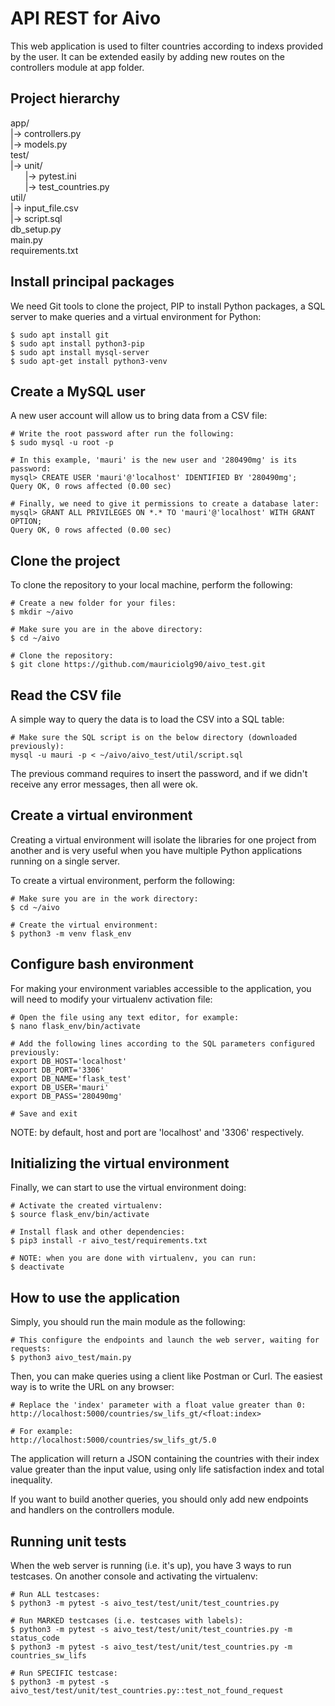# API REST for Aivo

This web application is used to filter countries according to indexs provided by the user. It can be extended easily by adding new routes on the controllers module at app folder.

## Project hierarchy

app/  
|-> controllers.py  
|-> models.py  
test/  
|-> unit/  
&nbsp;&nbsp;&nbsp;&nbsp;&nbsp;&nbsp;|-> pytest.ini  
&nbsp;&nbsp;&nbsp;&nbsp;&nbsp;&nbsp;|-> test_countries.py  
util/  
|-> input_file.csv  
|-> script.sql  
db_setup.py  
main.py  
requirements.txt  

## Install principal packages

We need Git tools to clone the project, PIP to install Python packages, a SQL server to make queries and a virtual environment for Python:

```
$ sudo apt install git
$ sudo apt install python3-pip
$ sudo apt install mysql-server
$ sudo apt-get install python3-venv
```

## Create a MySQL user

A new user account will allow us to bring data from a CSV file:

```
# Write the root password after run the following:
$ sudo mysql -u root -p

# In this example, 'mauri' is the new user and '280490mg' is its password:
mysql> CREATE USER 'mauri'@'localhost' IDENTIFIED BY '280490mg';
Query OK, 0 rows affected (0.00 sec)

# Finally, we need to give it permissions to create a database later:
mysql> GRANT ALL PRIVILEGES ON *.* TO 'mauri'@'localhost' WITH GRANT OPTION;
Query OK, 0 rows affected (0.00 sec)
```

## Clone the project

To clone the repository to your local machine, perform the following:

```
# Create a new folder for your files:
$ mkdir ~/aivo

# Make sure you are in the above directory:
$ cd ~/aivo

# Clone the repository:
$ git clone https://github.com/mauriciolg90/aivo_test.git
```

## Read the CSV file

A simple way to query the data is to load the CSV into a SQL table:

```
# Make sure the SQL script is on the below directory (downloaded previously):
mysql -u mauri -p < ~/aivo/aivo_test/util/script.sql
```

The previous command requires to insert the password, and if we didn't receive any error messages, then all were ok.

## Create a virtual environment

Creating a virtual environment will isolate the libraries for one project from another and is very useful when you have multiple Python applications running on a single server.

To create a virtual environment, perform the following:

```
# Make sure you are in the work directory:
$ cd ~/aivo

# Create the virtual environment:
$ python3 -m venv flask_env
```

## Configure bash environment

For making your environment variables accessible to the application, you will need to modify your virtualenv activation file:

```
# Open the file using any text editor, for example:
$ nano flask_env/bin/activate

# Add the following lines according to the SQL parameters configured previously:
export DB_HOST='localhost'
export DB_PORT='3306'
export DB_NAME='flask_test'
export DB_USER='mauri'
export DB_PASS='280490mg'

# Save and exit
```

NOTE: by default, host and port are 'localhost' and '3306' respectively.

## Initializing the virtual environment

Finally, we can start to use the virtual environment doing:

```
# Activate the created virtualenv:
$ source flask_env/bin/activate

# Install flask and other dependencies:
$ pip3 install -r aivo_test/requirements.txt

# NOTE: when you are done with virtualenv, you can run:
$ deactivate
```

## How to use the application

Simply, you should run the main module as the following:

```
# This configure the endpoints and launch the web server, waiting for requests:
$ python3 aivo_test/main.py
```

Then, you can make queries using a client like Postman or Curl. The easiest way is to write the URL on any browser:

```
# Replace the 'index' parameter with a float value greater than 0:
http://localhost:5000/countries/sw_lifs_gt/<float:index>

# For example:
http://localhost:5000/countries/sw_lifs_gt/5.0
```

The application will return a JSON containing the countries with their index value greater than the input value, using only life satisfaction index and total inequality.

If you want to build another queries, you should only add new endpoints and handlers on the controllers module.

## Running unit tests

When the web server is running (i.e. it's up), you have 3 ways to run testcases. On another console and activating the virtualenv:

```
# Run ALL testcases:
$ python3 -m pytest -s aivo_test/test/unit/test_countries.py

# Run MARKED testcases (i.e. testcases with labels):
$ python3 -m pytest -s aivo_test/test/unit/test_countries.py -m status_code
$ python3 -m pytest -s aivo_test/test/unit/test_countries.py -m countries_sw_lifs

# Run SPECIFIC testcase:
$ python3 -m pytest -s aivo_test/test/unit/test_countries.py::test_not_found_request
```